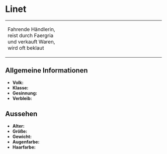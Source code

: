 # Linet

<primary-label ref="npc"/>

<secondary-label ref="faergria"/>

<secondary-label ref="hal"/>

<table>
<tr><td>
<p>
Fahrende Händlerin, reist durch Faergria und verkauft Waren, wird oft beklaut
</p>

</td><td width="300">
<!-- Edit here -->
<img src="linet.png" alt="" />
</td></tr>
</table>

## Allgemeine Informationen

- **Volk:**
- **Klasse:**
- **Gesinnung:**
- **Verbleib:**

## Aussehen

- **Alter:**
- **Größe:**
- **Gewicht:**
- **Augenfarbe:**
- **Haarfarbe:**

<!--
## Beziehungen

<list columns="3">
<li>
</li>
</list>

## Notizen

- **Ziele:** 
- **Geheimnisse:** 
-->